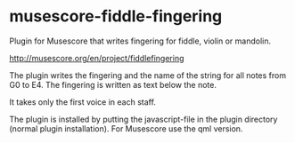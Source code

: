 musescore-fiddle-fingering
==========================

Plugin for Musescore that writes fingering for fiddle, violin or mandolin.

http://musescore.org/en/project/fiddlefingering

The plugin writes the fingering and the name of the string for all notes from G0 to E4. The fingering is written as text below the note.

It takes only the first voice in each staff.

The plugin is installed by putting the javascript-file in the plugin directory (normal plugin installation).
For Musescore use the qml version.

